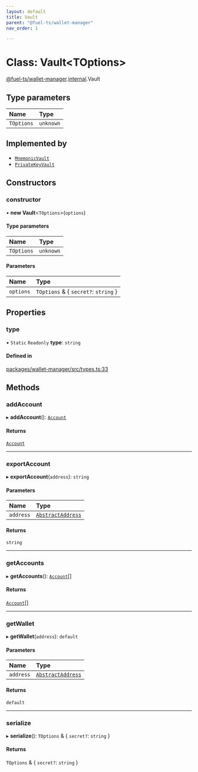 ```yaml
---
layout: default
title: Vault
parent: "@fuel-ts/wallet-manager"
nav_order: 1

---
```


# Class: Vault<TOptions\>

[@fuel-ts/wallet-manager](../index.md).[internal](../namespaces/internal.md).Vault

## Type parameters

| Name | Type |
| :------ | :------ |
| `TOptions` | `unknown` |

## Implemented by

- [`MnemonicVault`](internal-MnemonicVault.md)
- [`PrivateKeyVault`](internal-PrivateKeyVault.md)

## Constructors

### constructor

• **new Vault**<`TOptions`\>(`options`)

#### Type parameters

| Name | Type |
| :------ | :------ |
| `TOptions` | `unknown` |

#### Parameters

| Name | Type |
| :------ | :------ |
| `options` | `TOptions` & { `secret?`: `string`  } |

## Properties

### type

▪ `Static` `Readonly` **type**: `string`

#### Defined in

[packages/wallet-manager/src/types.ts:33](https://github.com/FuelLabs/fuels-ts/blob/master/packages/wallet-manager/src/types.ts#L33)

## Methods

### addAccount

▸ **addAccount**(): [`Account`](../namespaces/internal.md#account)

#### Returns

[`Account`](../namespaces/internal.md#account)

___

### exportAccount

▸ **exportAccount**(`address`): `string`

#### Parameters

| Name | Type |
| :------ | :------ |
| `address` | [`AbstractAddress`](internal-AbstractAddress.md) |

#### Returns

`string`

___

### getAccounts

▸ **getAccounts**(): [`Account`](../namespaces/internal.md#account)[]

#### Returns

[`Account`](../namespaces/internal.md#account)[]

___

### getWallet

▸ **getWallet**(`address`): `default`

#### Parameters

| Name | Type |
| :------ | :------ |
| `address` | [`AbstractAddress`](internal-AbstractAddress.md) |

#### Returns

`default`

___

### serialize

▸ **serialize**(): `TOptions` & { `secret?`: `string`  }

#### Returns

`TOptions` & { `secret?`: `string`  }
